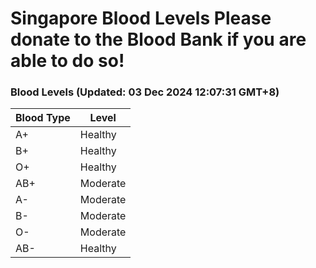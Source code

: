 Singapore Blood Levels
 Please donate to the Blood Bank if you are able to do so!
================================================================================================================================

### Blood Levels (Updated: 03 Dec 2024 12:07:31 GMT+8)
| Blood Type | Level     |
|------------|-----------|
| A+     | Healthy |
| B+     | Healthy |
| O+     | Healthy |
| AB+     | Moderate |
| A-     | Moderate |
| B-     | Moderate |
| O-     | Moderate |
| AB-     | Healthy |

